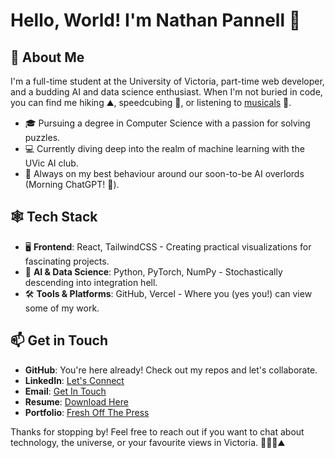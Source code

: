 # Hello, World! I'm Nathan Pannell 👋

## 🚀 About Me

I'm a full-time student at the University of Victoria, part-time web developer, and a budding AI and data science enthusiast. When I'm not buried in code, you can find me hiking ⛰️, speedcubing 🤗, or listening to [musicals](https://open.spotify.com/playlist/0ucUSWfbG0sMEirkLWeAXw?si=9a730b74e46b4eaf) 💃.

- 🎓 Pursuing a degree in Computer Science with a passion for solving puzzles.
- 💻 Currently diving deep into the realm of machine learning with the UVic AI club.
- 🤖 Always on my best behaviour around our soon-to-be AI overlords (Morning ChatGPT! 🫡).

## 🕸️ Tech Stack

- 🖥️ **Frontend**: React, TailwindCSS - Creating practical visualizations for fascinating projects.
- 🧠 **AI & Data Science**: Python, PyTorch, NumPy - Stochastically descending into integration hell.
- 🛠️ **Tools & Platforms**: GitHub, Vercel - Where you (yes you!) can view some of my work.

## 📫 Get in Touch

- **GitHub**: You're here already! Check out my repos and let's collaborate.
- **LinkedIn**: [Let's Connect](https://www.linkedin.com/in/nathanpannell)
- **Email**: [Get In Touch](mailto:contact@nathanpannell.com)
- **Resume**: [Download Here](https://drive.google.com/file/d/1OmVNs-EOY39-Ryirxfm3XtcunUtwhtcK/view?usp=sharing)
- **Portfolio**: [Fresh Off The Press](https://nathanpannell.com)

Thanks for stopping by! Feel free to reach out if you want to chat about technology, the universe, or your favourite views in Victoria. 🚀👨‍💻⛰️
